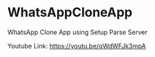 # WhatsAppCloneApp


WhatsApp Clone App using Setup Parse Server

Youtube Link: https://youtu.be/qWdWFJk3mpA
